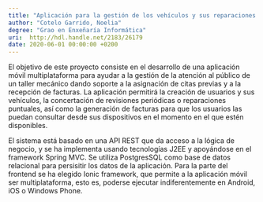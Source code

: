 ```yaml
---
title: "Aplicación para la gestión de los vehículos y sus reparaciones en un taller"
author: "Cotelo Garrido, Noelia"
degree: "Grao en Enxeñaría Informática"
uri:  http://hdl.handle.net/2183/26179
date: 2020-06-01 00:00:00 +0200
---
```

El objetivo de este proyecto consiste en el desarrollo de una aplicación móvil multiplataforma para ayudar a la gestión de la atención al público de un taller mecánico dando soporte a la asignación de citas previas y a la recepción de facturas. La aplicación permitirá la creación de usuarios y sus vehículos, la concertación de revisiones periódicas o reparaciones puntuales, así como la generación de facturas para que los usuarios las puedan consultar desde sus dispositivos en el momento en el que estén disponibles.

El sistema está basado en una API REST que da acceso a la lógica de negocio, y se ha implementa usando tecnologías J2EE y apoyándose en el framework Spring MVC. Se utiliza PostgresSQL como base de datos relacional para persisitir los datos de la aplicación. Para la parte del frontend se ha elegido Ionic framework, que permite a la aplicación móvil ser multiplataforma, esto es, poderse ejecutar indiferentemente en Android, iOS o Windows Phone.
